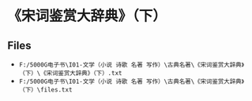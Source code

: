 # 《宋词鉴赏大辞典》（下）

## Files

- `F:/5000G电子书\I01-文学（小说 诗歌 名著 写作）\古典名著\《宋词鉴赏大辞典》（下）\《宋词鉴赏大辞典》（下）.txt`
- `F:/5000G电子书\I01-文学（小说 诗歌 名著 写作）\古典名著\《宋词鉴赏大辞典》（下）\files.txt`
